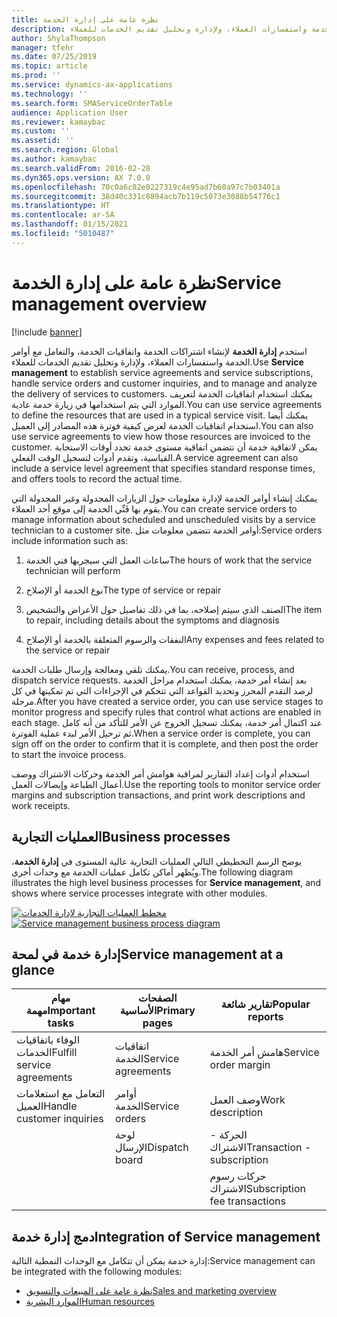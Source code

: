 ```yaml
---
title: نظرة عامة على إدارة الخدمة
description: استخدم إدارة الخدمة لإنشاء اشتراكات الخدمة واتفاقيات الخدمة، والتعامل مع أوامر الخدمة واستفسارات العملاء، ولإدارة وتحليل تقديم الخدمات للعملاء.
author: ShylaThompson
manager: tfehr
ms.date: 07/25/2019
ms.topic: article
ms.prod: ''
ms.service: dynamics-ax-applications
ms.technology: ''
ms.search.form: SMAServiceOrderTable
audience: Application User
ms.reviewer: kamaybac
ms.custom: ''
ms.assetid: ''
ms.search.region: Global
ms.author: kamaybac
ms.search.validFrom: 2016-02-28
ms.dyn365.ops.version: AX 7.0.0
ms.openlocfilehash: 70c0a6c82e0227319c4e95ad7b60a97c7b03401a
ms.sourcegitcommit: 38d40c331c8894acb7b119c5073e3088b54776c1
ms.translationtype: HT
ms.contentlocale: ar-SA
ms.lasthandoff: 01/15/2021
ms.locfileid: "5010487"
---
```

# <a name="service-management-overview"></a><span data-ttu-id="2b2ce-103">نظرة عامة على إدارة الخدمة</span><span class="sxs-lookup"><span data-stu-id="2b2ce-103">Service management overview</span></span>

[!include [banner](../includes/banner.md)]


<span data-ttu-id="2b2ce-104">استخدم **إدارة الخدمة** لإنشاء اشتراكات الخدمة واتفاقيات الخدمة، والتعامل مع أوامر الخدمة واستفسارات العملاء، ولإدارة وتحليل تقديم الخدمات للعملاء.</span><span class="sxs-lookup"><span data-stu-id="2b2ce-104">Use **Service management** to establish service agreements and service subscriptions, handle service orders and customer inquiries, and to manage and analyze the delivery of services to customers.</span></span> <span data-ttu-id="2b2ce-105">يمكنك استخدام اتفاقيات الخدمة لتعريف الموارد التي يتم استخدامها في زيارة خدمة عادية.</span><span class="sxs-lookup"><span data-stu-id="2b2ce-105">You can use service agreements to define the resources that are used in a typical service visit.</span></span> <span data-ttu-id="2b2ce-106">يمكنك أيضا استخدام اتفاقيات الخدمة لعرض كيفية فوترة هذه المصادر إلى العميل.</span><span class="sxs-lookup"><span data-stu-id="2b2ce-106">You can also use service agreements to view how those resources are invoiced to the customer.</span></span> <span data-ttu-id="2b2ce-107">يمكن لاتفاقية خدمة أن تتضمن اتفاقية مستوى خدمة تحدد أوقات الاستجابة القياسية، وتقدم أدوات لتسجيل الوقت الفعلي.</span><span class="sxs-lookup"><span data-stu-id="2b2ce-107">A service agreement can also include a service level agreement that specifies standard response times, and offers tools to record the actual time.</span></span>

<span data-ttu-id="2b2ce-108">يمكنك إنشاء أوامر الخدمة لإدارة معلومات حول الزيارات المجدولة وغير المجدولة التي يقوم بها فَنِّي الخدمة إلى موقع أحد العملاء.</span><span class="sxs-lookup"><span data-stu-id="2b2ce-108">You can create service orders to manage information about scheduled and unscheduled visits by a service technician to a customer site.</span></span> <span data-ttu-id="2b2ce-109">أوامر الخدمة تتضمن معلومات مثل:</span><span class="sxs-lookup"><span data-stu-id="2b2ce-109">Service orders include information such as:</span></span>

1.  <span data-ttu-id="2b2ce-110">ساعات العمل التي سيجريها فني الخدمة</span><span class="sxs-lookup"><span data-stu-id="2b2ce-110">The hours of work that the service technician will perform</span></span>

2.  <span data-ttu-id="2b2ce-111">نوع الخدمة أو الإصلاح</span><span class="sxs-lookup"><span data-stu-id="2b2ce-111">The type of service or repair</span></span>

3.  <span data-ttu-id="2b2ce-112">الصنف الذي سيتم إصلاحه، بما في ذلك تفاصيل حول الأعراض والتشخيص</span><span class="sxs-lookup"><span data-stu-id="2b2ce-112">The item to repair, including details about the symptoms and diagnosis</span></span>

4.  <span data-ttu-id="2b2ce-113">النفقات والرسوم المتعلقة بالخدمة أو الإصلاح</span><span class="sxs-lookup"><span data-stu-id="2b2ce-113">Any expenses and fees related to the service or repair</span></span>

<span data-ttu-id="2b2ce-114">يمكنك تلقي ومعالجة وإرسال طلبات الخدمة.</span><span class="sxs-lookup"><span data-stu-id="2b2ce-114">You can receive, process, and dispatch service requests.</span></span> <span data-ttu-id="2b2ce-115">بعد إنشاء أمر خدمة، يمكنك استخدام مراحل الخدمة لرصد التقدم المحرز وتحديد القواعد التي تتحكم في الإجراءات التي تم تمكينها في كل مرحلة.</span><span class="sxs-lookup"><span data-stu-id="2b2ce-115">After you have created a service order, you can use service stages to monitor progress and specify rules that control what actions are enabled in each stage.</span></span> <span data-ttu-id="2b2ce-116">عند اكتمال أمر خدمة، يمكنك تسجيل الخروج عن الأمر للتأكد من أنه كامل ثم ترحيل الأمر لبدء عملية الفوترة.</span><span class="sxs-lookup"><span data-stu-id="2b2ce-116">When a service order is complete, you can sign off on the order to confirm that it is complete, and then post the order to start the invoice process.</span></span>

<span data-ttu-id="2b2ce-117">استخدام أدوات إعداد التقارير لمراقبة هوامش أمر الخدمة وحركات الاشتراك ووصف أعمال الطباعة وإيصالات العمل.</span><span class="sxs-lookup"><span data-stu-id="2b2ce-117">Use the reporting tools to monitor service order margins and subscription transactions, and print work descriptions and work receipts.</span></span>

## <a name="business-processes"></a><span data-ttu-id="2b2ce-118">‏‏العمليات التجارية</span><span class="sxs-lookup"><span data-stu-id="2b2ce-118">Business processes</span></span>

<span data-ttu-id="2b2ce-119">يوضح الرسم التخطيطي التالي العمليات التجارية عالية المستوى في **إدارة الخدمة‬**، ويُظهر أماكن تكامل عمليات الخدمة مع وحدات أخرى.</span><span class="sxs-lookup"><span data-stu-id="2b2ce-119">The following diagram illustrates the high level business processes for **Service management**, and shows where service processes integrate with other modules.</span></span>

<span data-ttu-id="2b2ce-120">[![مخطط العمليات التجارية لإدارة الخدمات](./media/sm_home_page.gif)](./media/sm_home_page.gif)</span><span class="sxs-lookup"><span data-stu-id="2b2ce-120">[![Service management business process diagram](./media/sm_home_page.gif)](./media/sm_home_page.gif)</span></span>

## <a name="service-management-at-a-glance"></a><span data-ttu-id="2b2ce-121">إدارة خدمة في لمحة</span><span class="sxs-lookup"><span data-stu-id="2b2ce-121">Service management at a glance</span></span>

|<span data-ttu-id="2b2ce-122">مهام مهمة</span><span class="sxs-lookup"><span data-stu-id="2b2ce-122">Important tasks</span></span>           | <span data-ttu-id="2b2ce-123">الصفحات الأساسية</span><span class="sxs-lookup"><span data-stu-id="2b2ce-123">Primary pages</span></span>                         |<span data-ttu-id="2b2ce-124">تقارير شائعة</span><span class="sxs-lookup"><span data-stu-id="2b2ce-124">Popular reports</span></span>              |
|--------------------------|---------------------------------------|-----------------------------|
|<span data-ttu-id="2b2ce-125">الوفاء باتفاقيات الخدمات</span><span class="sxs-lookup"><span data-stu-id="2b2ce-125">Fulfill service agreements</span></span>|<span data-ttu-id="2b2ce-126">اتفاقيات الخدمة</span><span class="sxs-lookup"><span data-stu-id="2b2ce-126">Service agreements</span></span>                     |<span data-ttu-id="2b2ce-127">هامش أمر الخدمة</span><span class="sxs-lookup"><span data-stu-id="2b2ce-127">Service order margin</span></span>         |
|<span data-ttu-id="2b2ce-128">التعامل مع استعلامات العميل</span><span class="sxs-lookup"><span data-stu-id="2b2ce-128">Handle customer inquiries</span></span> |<span data-ttu-id="2b2ce-129">أوامر الخدمة</span><span class="sxs-lookup"><span data-stu-id="2b2ce-129">Service orders</span></span>                         |<span data-ttu-id="2b2ce-130">وصف العمل</span><span class="sxs-lookup"><span data-stu-id="2b2ce-130">Work description</span></span>             |
|                          |<span data-ttu-id="2b2ce-131">لوحة الإرسال</span><span class="sxs-lookup"><span data-stu-id="2b2ce-131">Dispatch board</span></span>                         |<span data-ttu-id="2b2ce-132">الحركة - الاشتراك</span><span class="sxs-lookup"><span data-stu-id="2b2ce-132">Transaction - subscription</span></span>   |
|                          |                                       |<span data-ttu-id="2b2ce-133">حركات رسوم الاشتراك</span><span class="sxs-lookup"><span data-stu-id="2b2ce-133">Subscription fee transactions</span></span>|


## <a name="integration-of-service-management"></a><span data-ttu-id="2b2ce-134">دمج إدارة خدمة</span><span class="sxs-lookup"><span data-stu-id="2b2ce-134">Integration of Service management</span></span>

<span data-ttu-id="2b2ce-135">إدارة خدمة يمكن أن تتكامل مع الوحدات النمطية التالية:</span><span class="sxs-lookup"><span data-stu-id="2b2ce-135">Service management can be integrated with the following modules:</span></span>

  - [<span data-ttu-id="2b2ce-136">نظرة عامة على المبيعات والتسويق</span><span class="sxs-lookup"><span data-stu-id="2b2ce-136">Sales and marketing overview</span></span>](../sales-marketing/overview-sales-marketing.md)
  - [<span data-ttu-id="2b2ce-137">الموارد البشرية</span><span class="sxs-lookup"><span data-stu-id="2b2ce-137">Human resources</span></span>](https://docs.microsoft.com/dynamics365/unified-operations/talent/index)

  

